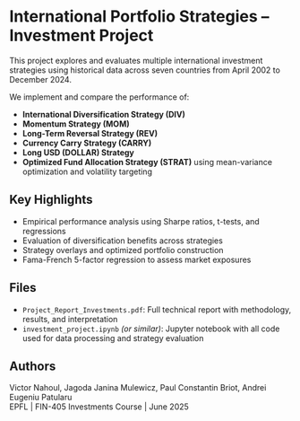# International Portfolio Strategies – Investment Project

This project explores and evaluates multiple international investment strategies using historical data across seven countries from April 2002 to December 2024.

We implement and compare the performance of:

- **International Diversification Strategy (DIV)**
- **Momentum Strategy (MOM)**
- **Long-Term Reversal Strategy (REV)**
- **Currency Carry Strategy (CARRY)**
- **Long USD (DOLLAR) Strategy**
- **Optimized Fund Allocation Strategy (STRAT)** using mean-variance optimization and volatility targeting

## Key Highlights

- Empirical performance analysis using Sharpe ratios, t-tests, and regressions
- Evaluation of diversification benefits across strategies
- Strategy overlays and optimized portfolio construction
- Fama-French 5-factor regression to assess market exposures

## Files

- `Project_Report_Investments.pdf`: Full technical report with methodology, results, and interpretation
- `investment_project.ipynb` *(or similar)*: Jupyter notebook with all code used for data processing and strategy evaluation

## Authors

Victor Nahoul, Jagoda Janina Mulewicz, Paul Constantin Briot, Andrei Eugeniu Patularu  
EPFL | FIN-405 Investments Course | June 2025
